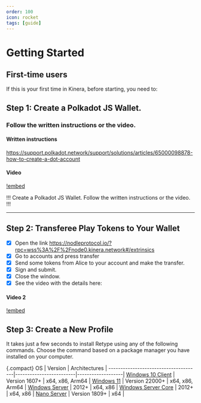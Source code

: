 ```yaml
---
order: 100
icon: rocket
tags: [guide]
---
```

# Getting Started

## First-time users

If this is your first time in Kinera, before starting, you need to:

## Step 1: Create a Polkadot JS Wallet.  

### Follow the written instructions or the video.

#### Written instructions
https://support.polkadot.network/support/solutions/articles/65000098878-how-to-create-a-dot-account

#### Video
[!embed](https://www.youtube.com/watch?v=sy7lvAqyzkY)

!!!
Create a Polkadot JS Wallet. Follow the written instructions or the video. 
!!!

---

## Step 2: Transferee Play Tokens to Your Wallet

- [x] Open the link https://nodleprotocol.io/?rpc=wss%3A%2F%2Fnode0.kinera.network#/extrinsics
- [x] Go to accounts and press transfer
- [x] Send some tokens from Alice to your account and make the transfer.
- [x] Sign and submit. 
- [x] Close the window. 
- [x] See the video with the details here:

#### Video 2
[!embed](https://www.youtube.com/watch?v=qzt7qnyvOJU)


## Step 3: Create a New Profile

It takes just a few seconds to install Retype using any of the following commands. Choose the command based on a package manager you have installed on your computer.



{.compact}
OS                                    | Version                 | Architectures     |
--------------------------------------|-------------------------|-------------------|
[Windows 10 Client][Windows-client]   | Version 1607+           | x64, x86, Arm64   |
[Windows 11][Windows-client]          | Version 22000+          | x64, x86, Arm64   |
[Windows Server][Windows-Server]      | 2012+                   | x64, x86          |
[Windows Server Core][Windows-Server] | 2012+                   | x64, x86          |
[Nano Server][Nano-Server]            | Version 1809+           | x64               |

[Windows-client]: https://www.microsoft.com/windows/
[Windows-lifecycle]: https://support.microsoft.com/help/13853/windows-lifecycle-fact-sheet
[win-client-docker]: https://hub.docker.com/_/microsoft-windows
[Windows-Server-lifecycle]: https://learn.microsoft.com/windows-server/get-started/windows-server-release-info
[Nano-Server]: https://learn.microsoft.com/windows-server/get-started/getting-started-with-nano-server
[Windows-Server]: https://learn.microsoft.com/windows-server/

